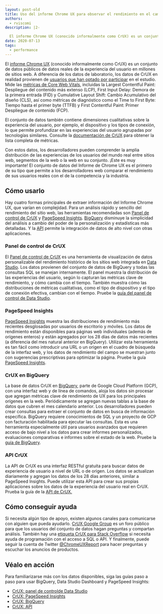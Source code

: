 ```yaml
---
layout: post-old
title: Uso del informe Chrome UX para observar el rendimiento en el campo
authors:
  - rviscomi
description: |2-

  El informe Chrome UX (conocido informalmente como CrUX) es un conjunto de datos públicos de datos de la experiencia del usuario en millones de sitios web. A diferencia de los datos de laboratorio, los datos de CrUX realmente provienen de usuarios  en la vida real que han optado por participar en el estudio.
date: 2020-07-13
tags:
  - performance
---
```


El [informe Chrome UX](https://developers.google.com/web/tools/chrome-user-experience-report/) (conocido informalmente como CrUX) es un conjunto de datos públicos de datos reales de la experiencia del usuario en millones de sitios web. A diferencia de los datos de laboratorio, los datos de CrUX en realidad provienen de [usuarios que han optado por participar](https://developers.google.com/web/tools/chrome-user-experience-report/#methodology) en el estudio. Mide las [métricas de Core Web Vitals](/vitals/), incluidas la Largest Contentful Paint:  Despliegue del contenido más extenso (LCP), First Input Delay: Demora de la primera entrada (FID) y Cumulative Layout Shift: Cambio Acumulativo del diseño (CLS), así como métricas de diagnóstico como el Time to First Byte: Tiempo hasta el primer byte (TTFB) y First Contentful Paint: Primer Despliegue de contenido (FCP).

El conjunto de datos también contiene dimensiones cualitativas sobre la experiencia del usuario, por ejemplo, el dispositivo y los tipos de conexión, lo que permite profundizar en las experiencias del usuario agrupadas por tecnologías similares. Consulte la [documentación de CrUX](https://developers.google.com/web/tools/chrome-user-experience-report/#metrics) para obtener la lista completa de métricas.

Con estos datos, los desarrolladores pueden comprender la amplia distribución de las experiencias de los usuarios del mundo real entre sitios web, segmentos de la web o la web en su conjunto. ¡Este es muy importante! El conjunto de datos del Informe de Chrome UX es el primero de su tipo que permite a los desarrolladores web comparar el rendimiento de sus usuarios reales con el de la competencia y la industria.

## Cómo usarlo

Hay cuatro formas principales de extraer información del Informe Chrome UX, que varían en complejidad. Para un análisis rápido y sencillo del rendimiento del sitio web, las herramientas recomendadas son [Panel de control de CrUX](http://g.co/chromeuxdash) y [PageSpeed Insights](https://developers.google.com/speed/pagespeed/insights/). [BigQuery](https://console.cloud.google.com/bigquery?p=chrome-ux-report) disminuye la simplicidad del análisis a cambio del poder de la personalización y estadísticas más detalladas. Y la [API](https://developers.google.com/web/tools/chrome-user-experience-report/api/reference) permite la integración de datos de alto nivel con otras aplicaciones.

### Panel de control de CrUX

El [Panel de control de CrUX](http://g.co/chromeuxdash) es una herramienta de visualización de datos personalizable del rendimiento histórico de los sitios web integrada en [Data Studio](https://marketingplatform.google.com/about/data-studio/). Los datos provienen del conjunto de datos de BigQuery y todas las consultas SQL se manejan internamente. El panel muestra la distribución de las experiencias del usuario, según lo capturan las métricas clave de rendimiento, y cómo cambia con el tiempo. También muestra cómo las distribuciones de métricas cualitativas, como el tipo de dispositivo y el tipo de conexión efectiva, cambian con el tiempo. Pruebe la [guía del panel de control de Data Studio](/chrome-ux-report-data-studio-dashboard).

### PageSpeed Insights

[PageSpeed Insights](https://developers.google.com/speed/pagespeed/insights/) muestra las distribuciones de rendimiento más recientes desglosadas por usuarios de escritorio y móviles. Los datos de rendimiento están disponibles para páginas web individuales (además de orígenes enteros) y están agregados por los 28 días de datos más recientes (a diferencia del mes natural anterior en BigQuery). Utilizar esta herramienta es tan fácil como introducir una URL o un origen en el cuadro de búsqueda de la interfaz web, y los datos de rendimiento del campo se muestran junto con sugerencias prescriptivas para optimizar la página. Pruebe la guía [PageSpeed Insights](/chrome-ux-report-pagespeed-insights).

### CrUX en BigQuery

La base de datos CrUX en [BigQuery](https://console.cloud.google.com/bigquery?p=chrome-ux-report), parte de Google Cloud Platform (GCP), con una interfaz web y de línea de comandos, aloja los datos sin procesar que agregan métricas clave de rendimiento de UX para los principales orígenes en la web. Periódicamente se agregan nuevas tablas a la base de datos que cubren el mes calendario anterior. Los desarrolladores pueden crear consultas para extraer el conjunto de datos en busca de información específica. BigQuery requiere conocimientos de SQL y un proyecto de GCP con facturación habilitada para ejecutar las consultas. Esta es una herramienta especialmente útil para usuarios avanzados que requieren acceso de bajo nivel a los datos para crear informes personalizados, evaluaciones comparativas e informes sobre el estado de la web. Pruebe la [guía de BigQuery](/chrome-ux-report-bigquery).

### API CrUX

La API de CrUX es una interfaz RESTful gratuita para buscar datos de experiencia de usuario a nivel de URL o de origen. Los datos se actualizan diariamente y agregan los datos de los 28 días anteriores, similar a PageSpeed Insights. Puede utilizar esta API para crear sus propias aplicaciones sobre los datos de la experiencia del usuario real en CrUX. Prueba la guía de la [API de CrUX.](/chrome-ux-report-api)

## Cómo conseguir ayuda

Si necesita algún tipo de apoyo, existen algunos canales para comunicarse con alguien que pueda ayudarlo. [CrUX Google Group](https://groups.google.com/a/chromium.org/forum/#!forum/chrome-ux-report) es un foro público para que los usuarios del conjunto de datos hagan preguntas y compartan análisis. También hay una [etiqueta CrUX para Stack Overflow](https://stackoverflow.com/questions/tagged/chrome-ux-report) si necesita ayuda de programación con el acceso a SQL o API. Y finalmente, puede seguir la cuenta de Twitter [@ChromeUXReport](https://twitter.com/ChromeUXReport) para hacer preguntas y escuchar los anuncios de productos.

## Véalo en acción

Para familiarizarse más con los datos disponibles, siga las guías paso a paso para usar BigQuery, Data Studio Dashboard y PageSpeed Insights:

- [CrUX: panel de controlde  Data Studio](/chrome-ux-report-data-studio-dashboard)
- [CrUX: PageSpeed Insights](/chrome-ux-report-pagespeed-insights)
- [CrUX: BigQuery](/chrome-ux-report-bigquery)
- [CrUX: API](/chrome-ux-report-api)
